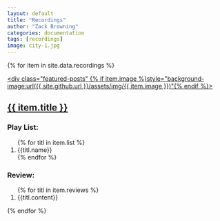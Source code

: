 ```yaml
---
layout: default
title: "Recordings"
author: "Zack Browning"
categories: documentation
tags: [recordings]
image: city-1.jpg
---
```


{% for item in site.data.recordings %}<article><a href="{{ item.url }}"><div class="featured-posts" {% if item.image %}style="background-image:url({{ site.github.url }}/assets/img/{{ item.image }})"{% endif %}><h2><span>{{ item.title }}</span></h2></div></a></article> <p><h3>Play List:</h3><ol>{% for titl in item.list %}<li>{{titl.name}}</li>{% endfor %}</ol></p><p><h3>Review:</h3><ol>{% for titl in item.reviews %}<li>{{titl.content}}</li></ol></p>{% endfor %}

